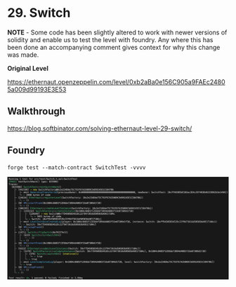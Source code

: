 # 29. Switch

**NOTE** - Some code has been slightly altered to work with newer versions of solidity and enable us to test the level with foundry. Any where this has been done an accompanying comment gives context for why this change was made. 

**Original Level**

https://ethernaut.openzeppelin.com/level/0xb2aBa0e156C905a9FAEc24805a009d99193E3E53

## Walkthrough

https://blog.softbinator.com/solving-ethernaut-level-29-switch/

## Foundry 

```
forge test --match-contract SwitchTest -vvvv
```

![alt text](https://github.com/ciaranmcveigh5/ethernaut-x-foundry/blob/main/img/Switch.png?raw=true)
